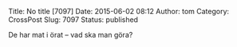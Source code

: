 Title: No title [7097]
Date: 2015-06-02 08:12
Author: tom
Category: CrossPost
Slug: 7097
Status: published

De har mat i örat – vad ska man göra?

